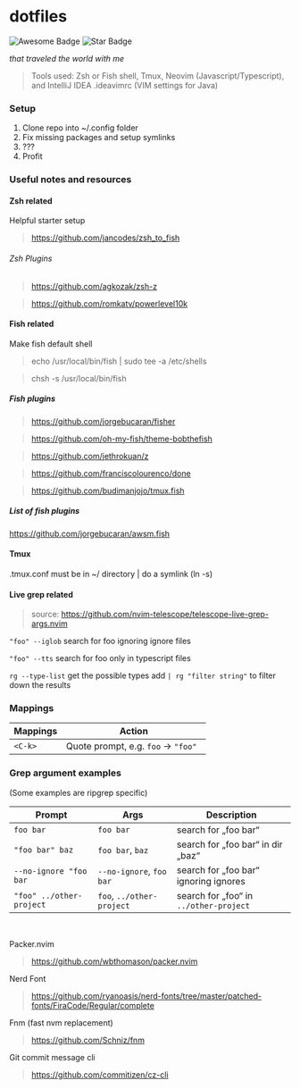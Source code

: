 # dotfiles

<p>
<img src="https://cdn.rawgit.com/sindresorhus/awesome/d7305f38d29fed78fa85652e3a63e154dd8e8829/media/badge.svg" alt="Awesome Badge"/> <img src="https://img.shields.io/static/v1?label=%F0%9F%8C%9F&message=If%20Useful&style=style=flat&color=BC4E99" alt="Star Badge"/>
</p>
<p>
<em>
that traveled the world with me
</em>
</p>

> Tools used: Zsh or Fish shell, Tmux, Neovim (Javascript/Typescript), and IntelliJ IDEA .ideavimrc (VIM settings for Java)

### Setup

1. Clone repo into ~/.config folder
2. Fix missing packages and setup symlinks
3. ???
4. Profit

### Useful notes and resources

#### Zsh related

Helpful starter setup

> https://github.com/jancodes/zsh_to_fish

###### Zsh Plugins

> https://github.com/agkozak/zsh-z

> https://github.com/romkatv/powerlevel10k

#### Fish related

Make fish default shell

> echo /usr/local/bin/fish | sudo tee -a /etc/shells

> chsh -s /usr/local/bin/fish

##### Fish plugins

> https://github.com/jorgebucaran/fisher

> https://github.com/oh-my-fish/theme-bobthefish

> https://github.com/jethrokuan/z

> https://github.com/franciscolourenco/done

> https://github.com/budimanjojo/tmux.fish

##### List of fish plugins

https://github.com/jorgebucaran/awsm.fish

#### Tmux

.tmux.conf must be in ~/ directory | do a symlink (ln -s)

#### Live grep related

> source: https://github.com/nvim-telescope/telescope-live-grep-args.nvim

`"foo" --iglob` search for foo ignoring ignore files

`"foo" --tts` search for foo only in typescript files

`rg --type-list` get the possible types add `| rg "filter string"` to filter down the results

### Mappings

| Mappings | Action                              |
| -------- | ----------------------------------- |
| `<C-k>`  | Quote prompt, e.g. `foo` → `"foo" ` |

### Grep argument examples

(Some examples are ripgrep specific)

| Prompt                   | Args                      | Description                            |
| ------------------------ | ------------------------- | -------------------------------------- |
| `foo bar`                | `foo bar`                 | search for „foo bar“                   |
| `"foo bar" baz`          | `foo bar`, `baz`          | search for „foo bar“ in dir „baz“      |
| `--no-ignore "foo bar`   | `--no-ignore`, `foo bar`  | search for „foo bar“ ignoring ignores  |
| `"foo" ../other-project` | `foo`, `../other-project` | search for „foo“ in `../other-project` |

<br>

Packer.nvim

> https://github.com/wbthomason/packer.nvim

Nerd Font

> https://github.com/ryanoasis/nerd-fonts/tree/master/patched-fonts/FiraCode/Regular/complete

Fnm (fast nvm replacement)

> https://github.com/Schniz/fnm

Git commit message cli

> https://github.com/commitizen/cz-cli
